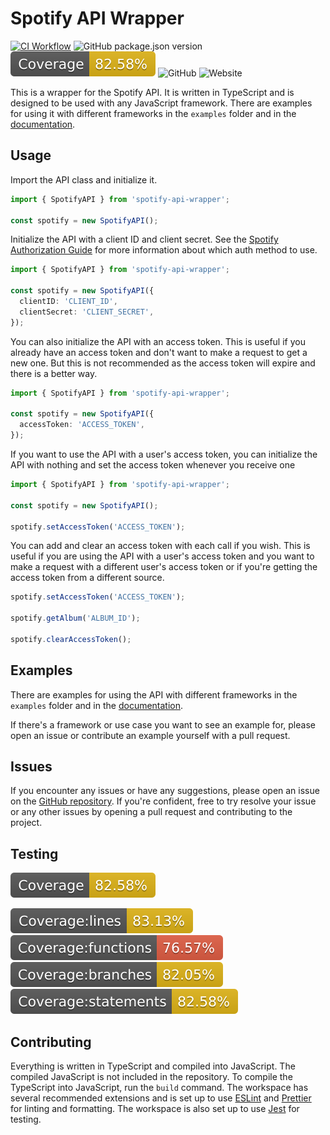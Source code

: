 # Spotify API Wrapper

[![CI Workflow](https://github.com/Aerilym/spotify/actions/workflows/pull-request-ci.yml/badge.svg)](https://github.com/Aerilym/spotify/actions/workflows/pull-request-ci.yml)
![GitHub package.json version](https://img.shields.io/github/package-json/v/aerilym/spotify)
![Coverage](.github/badges/coverage.svg)
![GitHub](https://img.shields.io/github/license/aerilym/spotify)
![Website](https://img.shields.io/website?label=Documentation&up_message=up&url=https%3A%2F%2Faerilym.github.io%2Fspotify%2F)

This is a wrapper for the Spotify API. It is written in TypeScript and is designed to be used with any JavaScript framework. There are examples for using it with different frameworks in the `examples` folder and in the [documentation](docs/v1/).

## Usage

Import the API class and initialize it.

```typescript
import { SpotifyAPI } from 'spotify-api-wrapper';

const spotify = new SpotifyAPI();
```

Initialize the API with a client ID and client secret. See the [Spotify Authorization Guide](https://developer.spotify.com/documentation/general/guides/authorization/) for more information about which auth method to use.

```typescript
import { SpotifyAPI } from 'spotify-api-wrapper';

const spotify = new SpotifyAPI({
  clientID: 'CLIENT_ID',
  clientSecret: 'CLIENT_SECRET',
});
```

You can also initialize the API with an access token. This is useful if you already have an access token and don't want to make a request to get a new one. But this is not recommended as the access token will expire and there is a better way.

```typescript
import { SpotifyAPI } from 'spotify-api-wrapper';

const spotify = new SpotifyAPI({
  accessToken: 'ACCESS_TOKEN',
});
```

If you want to use the API with a user's access token, you can initialize the API with nothing and set the access token whenever you receive one

```typescript
import { SpotifyAPI } from 'spotify-api-wrapper';

const spotify = new SpotifyAPI();

spotify.setAccessToken('ACCESS_TOKEN');
```

You can add and clear an access token with each call if you wish. This is useful if you are using the API with a user's access token and you want to make a request with a different user's access token or if you're getting the access token from a different source.

```typescript
spotify.setAccessToken('ACCESS_TOKEN');

spotify.getAlbum('ALBUM_ID');

spotify.clearAccessToken();
```

## Examples

There are examples for using the API with different frameworks in the `examples` folder and in the [documentation](docs/v1/).

If there's a framework or use case you want to see an example for, please open an issue or contribute an example yourself with a pull request.

## Issues

If you encounter any issues or have any suggestions, please open an issue on the [GitHub repository](TBD). If you're confident, free to try resolve your issue or any other issues by opening a pull request and contributing to the project.

## Testing

![Coverage](.github/badges/coverage.svg)

![Coverage lines](.github/badges/badge-lines.svg)
![Coverage functions](.github/badges/badge-functions.svg)
![Coverage branches](.github/badges/badge-branches.svg)
![Coverage statements](.github/badges/badge-statements.svg)

## Contributing

Everything is written in TypeScript and compiled into JavaScript. The compiled JavaScript is not included in the repository. To compile the TypeScript into JavaScript, run the `build` command. The workspace has several recommended extensions and is set up to use [ESLint](https://eslint.org/) and [Prettier](https://prettier.io/) for linting and formatting. The workspace is also set up to use [Jest](https://jestjs.io/) for testing.
